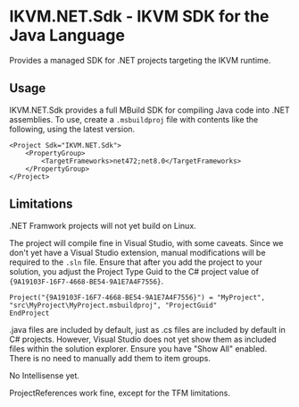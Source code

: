 # IKVM.NET.Sdk - IKVM SDK for the Java Language

Provides a managed SDK for .NET projects targeting the IKVM runtime.

## Usage

IKVM.NET.Sdk provides a full MBuild SDK for compiling Java code into .NET assemblies. To use, create a `.msbuildproj`
file with contents like the following, using the latest version.

```
<Project Sdk="IKVM.NET.Sdk">
    <PropertyGroup>
        <TargetFrameworks>net472;net8.0</TargetFrameworks>
    </PropertyGroup>
</Project>
```

## Limitations

.NET Framwork projects will not yet build on Linux.

The project will compile fine in Visual Studio, with some caveats. Since we don't yet have a Visual Studio extension,
manual modifications will be required to the `.sln` file. Ensure that after you add the project to your solution, you
adjust the Project Type Guid to the C# project value of `{9A19103F-16F7-4668-BE54-9A1E7A4F7556}`.

```
Project("{9A19103F-16F7-4668-BE54-9A1E7A4F7556}") = "MyProject", "src\MyProject\MyProject.msbuildproj", "ProjectGuid"
EndProject
```

.java files are included by default, just as .cs files are included by default in C# projects. However, Visual Studio does
not yet show them as included files within the solution explorer. Ensure you have "Show All" enabled. There is no need
to manually add them to item groups.

No Intellisense yet.

ProjectReferences work fine, except for the TFM limitations.

